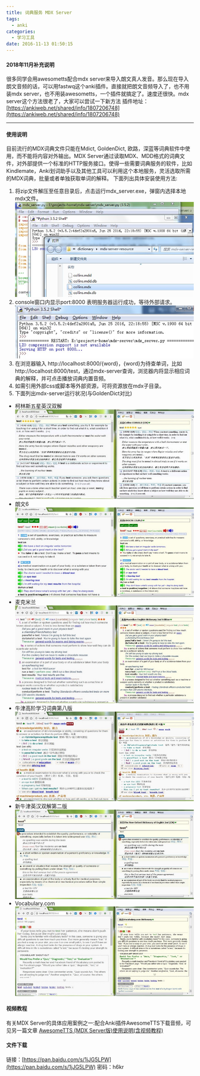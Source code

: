 ```yaml
---
title: 词典服务 MDX Server
tags:
  - anki
categories:
  - 学习工具
date: 2016-11-13 01:50:15
---
```


#### 2018年11月补充说明

很多同学会用awesometts配合mdx server来导入朗文真人发音。那么现在导入朗文音频的话，可以用fastwq这个anki插件。直接就把朗文音频导入了，也不用装mdx server，也不用装awesometts，一个插件就搞定了。速度还很快。mdx server这个方法很老了，大家可以尝试一下新方法 插件地址： 
[https://ankiweb.net/shared/info/1807206748](https://ankiweb.net/shared/info/1807206748)

* * *

#### 使用说明

目前流行的MDX词典文件只能在Mdict, GoldenDict, 欧路，深蓝等词典软件中使用，而不能将内容对外输出。MDX Server通过读取MDX、MDD格式的词典文件，对外部提供一个标准的HTTP服务接口。使得一些需要词典服务的软件，比如Kindlemate，Anki划词助手以及其他工具可以利用这个本地服务，灵活选取所需的MDX词典，批量或者单独获取单词的解释。 下面列出具体安装使用方法:
<!-- more -->

1.  将zip文件解压至任意目录后，点击运行mdx_server.exe，弹窗内选择本地mdx文件。 
![](/images/mdx-server-001.jpg)
2.  console窗口内显示port:8000 表明服务器运行成功，等待外部请求。 
![](/images/mdx-server-002.jpg)
3.  在浏览器输入 http://localhost:8000/{word}，{word}为待查单词，比如http://localhost:8000/test，通过mdx-server查询，浏览器内将显示相应词典的解释，并可点击播放词典内置音频。
4.  如需引用外部css或脚本等外部资源，可将资源放在mdx子目录。
5.  下面列出mdx-server运行状况(与GoldenDict对比)

*   柯林斯五星英汉双解 
![](/images/mdx-server-003.jpg)
*   朗文6 
![](/images/mdx-server-004.jpg)
*   麦克米兰 
![](/images/mdx-server-005.jpg)
*   牛津高阶学习词典第八版 
![](/images/mdx-server-006.jpg)
*   新牛津英汉双解第二版 
![](/images/mdx-server-007.jpg)
*   Vocabulary.com 
![](/images/mdx-server-008.jpg)

#### 视频教程

有关MDX Server的具体应用案例之一:配合Anki插件AwesomeTTS下载音频，可见另一篇文章 [AwesomeTTS (MDX Server版)使用说明(含视频教程)](http://www.laohuang.net/20161113/awesometts-mdx-server/)

#### 文件下载

链接：[https://pan.baidu.com/s/1jJG5LPW](https://pan.baidu.com/s/1jJG5LPW) 密码：h6kr